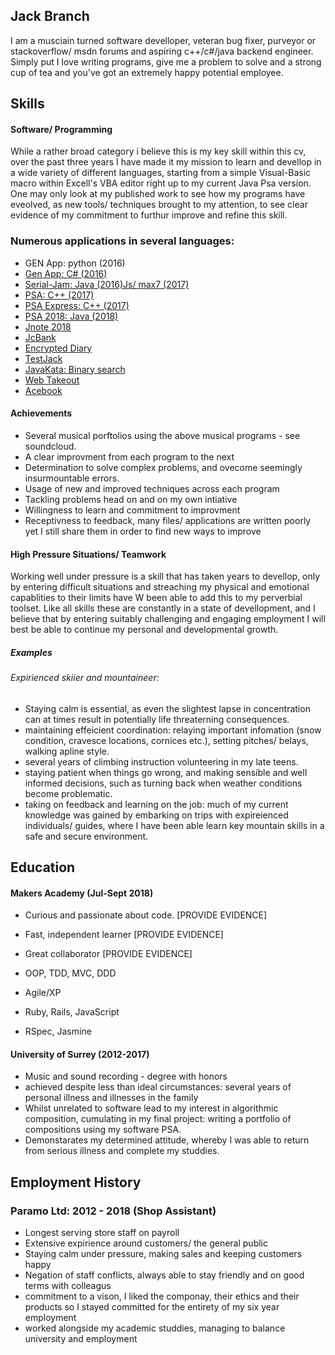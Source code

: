 ## Jack Branch

I am a musciain turned software develloper, veteran bug fixer, purveyor or stackoverflow/ msdn forums and aspiring c++/c#/java backend engineer. Simply put I love writing programs, give me a problem to solve and a strong cup of tea and you've got an extremely happy potential employee.

## Skills

#### Software/ Programming

While a rather broad category i believe this is my key skill within this cv, over the past three years I have made it my mission to learn and devellop in a wide variety of different languages, starting from a simple Visual-Basic macro within Excell's VBA editor right up to my current Java Psa version. One may only look at my published work to see how my programs have eveolved, as new tools/ techniques brought to my attention, to see clear evidence of my commitment to furthur improve and refine this skill.

### Numerous applications in several languages:

  - GEN App: python (2016)
  - [Gen App: C# (2016)](https://github.com/pliantmeerkat/GenApp)
  - [Serial-Jam: Java (2016)Js/ max7 (2017)](https://github.com/pliantmeerkat/Music-Gerenaration-Algorithms/tree/master/JS%20Serialism)
  - [PSA: C++ (2017)](https://github.com/pliantmeerkat/Music-Gerenaration-Algorithms/tree/master/PSA%20Original)
  - [PSA Express: C++ (2017)](https://github.com/pliantmeerkat/PSA-Express)
  - [PSA 2018: Java (2018)](https://github.com/pliantmeerkat/PSA-2018)
  - [Jnote 2018](https://github.com/pliantmeerkat/JcBank)
  - [JcBank](https://github.com/pliantmeerkat/JcBank)
  - [Encrypted Diary](https://github.com/pliantmeerkat/EncryptedDiary)
  - [TestJack](https://github.com/pliantmeerkat/TestJack)
  - [JavaKata: Binary search](https://github.com/pliantmeerkat/JavaKata)
  - [Web Takeout](https://github.com/pliantmeerkat/TakeAwayWeb)
  - [Acebook]()

#### Achievements

  - Several musical porftolios using the above musical programs - see soundcloud. 
  - A clear improvment from each program to the next
  - Determination to solve complex problems, and ovecome seemingly insurmountable errors.
  - Usage of new and improved techniques across each program
  - Tackling problems head on and on my own intiative
  - Willingness to learn and commitment to improvment
  - Receptivness to feedback, many files/ applications are written poorly yet I still share them in order to find new ways to         improve                         

#### High Pressure Situations/ Teamwork

Working well under pressure is a skill that has taken years to devellop, only by entering difficult situations and streaching my physical and emotional capablities to their limits have W been able to add this to my perverbial toolset. Like all skills these are constantly in a state of devellopment, and I believe that by entering suitably challenging and engaging employment I will best be able to continue my personal and developmental growth.

##### Examples

###### Expirienced skiier and mountaineer: 

  - Staying calm is essential, as even the slightest lapse in concentration can at times result in potentially life threaterning consequences. 
  - maintaining effeicient coordination: relaying important infomation (snow condition, cravesce locations, cornices etc.), setting pitches/ belays, walking apline style.
  - several years of climbing instruction volunteering in my late teens.
  - staying patient when things go wrong, and making sensible and well informed decisions, such as turning back when weather conditions become problematic.
  - taking on feedback and learning on the job: much of my current knowledge was gained by embarking on trips with expireienced individuals/ guides, where I have been able learn key mountain skills in a safe and secure environment.

## Education

#### Makers Academy (Jul-Sept 2018)

- Curious and passionate about code. [PROVIDE EVIDENCE]
- Fast, independent learner [PROVIDE EVIDENCE]
- Great collaborator [PROVIDE EVIDENCE]

- OOP, TDD, MVC, DDD
- Agile/XP
- Ruby, Rails, JavaScript
- RSpec, Jasmine

#### University of Surrey (2012-2017)

- Music and sound recording - degree with honors
- achieved despite less than ideal circumstances: several years of personal illness and illnesses in the family
- Whilst unrelated to software lead to my interest in algorithmic composition, cumulating in my final project: writing a   portfolio of compositions using my software PSA.
- Demonstarates my determined attitude, whereby I was able to return from serious illness and complete my studdies.

## Employment History

### Paramo Ltd: 2012 - 2018 (Shop Assistant)

- Longest serving store staff on payroll
- Extensive expirience around customers/ the general public
- Staying calm under pressure, making sales and keeping customers happy
- Negation of staff conflicts, always able to stay friendly and on good terms with colleagus
- commitment to a vison, I liked the componay, their ethics and their products so I stayed committed for the entirety of my
six year employment
- worked alongside my academic studdies, managing to balance university and employment
